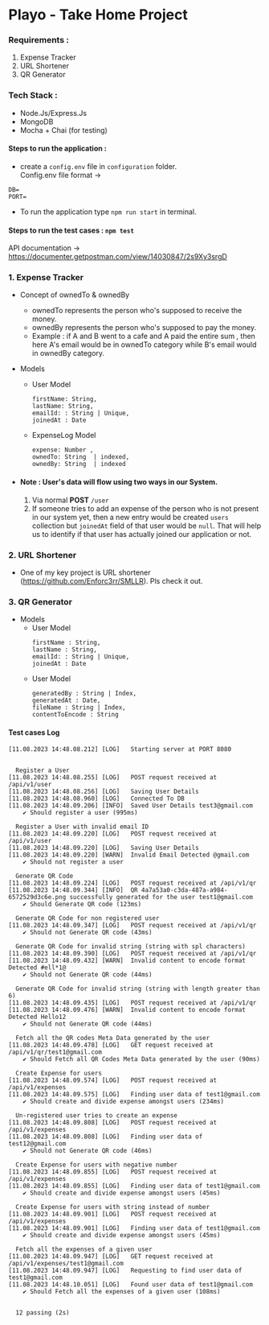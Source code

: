 # Playo - Take Home Project

### Requirements :   
1. Expense Tracker
2. URL Shortener
3. QR Generator


### Tech Stack :
- Node.Js/Express.Js
- MongoDB
- Mocha + Chai (for testing)

#### Steps to run the application :
- create a `config.env` file in `configuration` folder.   
Config.env file format -> 
```
DB=
PORT=
```
- To run the application type `npm run start` in terminal.

#### Steps to run the test cases : `npm test`


API documentation -> https://documenter.getpostman.com/view/14030847/2s9Xy3srgD 


### 1. Expense Tracker
- Concept of ownedTo & ownedBy
  - ownedTo represents the person who's supposed to receive the money.
  - ownedBy represents the person who's supposed to pay the money.
  - Example : if A and B went to a cafe and A paid the entire sum , then here A's email would be in ownedTo category while B's email would in ownedBy category.
- Models 
  - User Model 
    ```
    firstName: String,
    lastName: String,
    emailId: : String | Unique,
    joinedAt : Date
    ```
  - ExpenseLog Model
    ```
    expense: Number ,
    ownedTo: String  | indexed,
    ownedBy: String  | indexed
    ```
    
- #### Note : User's data will flow using two ways in our System.
    1. Via normal **POST** `/user`
    2. If someone tries to add an expense of the person who is not present in our system yet, then a new entry would be created `users` collection but `joinedAt` field of that user would be `null`. That will help us to identify if that user has actually joined our application or not.

### 2. URL Shortener
- One of my key project is URL shortener (https://github.com/Enforc3rr/SMLLR). Pls check it out.

### 3. QR Generator
- Models
    - User Model
      ```
      firstName : String,
      lastName : String,
      emailId: : String | Unique,
      joinedAt : Date
      ```
  - User Model
    ```
    generatedBy : String | Index,
    generatedAt : Date,
    fileName : String | Index,
    contentToEncode : String
    ``` 
    


#### Test cases Log
```
[11.08.2023 14:48.08.212] [LOG]   Starting server at PORT 8080


  Register a User
[11.08.2023 14:48.08.255] [LOG]   POST request received at /api/v1/user
[11.08.2023 14:48.08.256] [LOG]   Saving User Details
[11.08.2023 14:48.08.960] [LOG]   Connected To DB
[11.08.2023 14:48.09.206] [INFO]  Saved User Details test3@gmail.com
    ✔ Should register a user (995ms)

  Register a User with invalid email ID
[11.08.2023 14:48.09.220] [LOG]   POST request received at /api/v1/user
[11.08.2023 14:48.09.220] [LOG]   Saving User Details
[11.08.2023 14:48.09.220] [WARN]  Invalid Email Detected @gmail.com
    ✔ Should not register a user

  Generate QR Code
[11.08.2023 14:48.09.224] [LOG]   POST request received at /api/v1/qr
[11.08.2023 14:48.09.344] [INFO]  QR 4a7a53a0-c3da-487a-a984-6572529d3c6e.png successfully generated for the user test1@gmail.com
    ✔ Should Generate QR code (123ms)

  Generate QR Code for non registered user
[11.08.2023 14:48.09.347] [LOG]   POST request received at /api/v1/qr
    ✔ Should not Generate QR code (43ms)

  Generate QR Code for invalid string (string with spl characters)
[11.08.2023 14:48.09.390] [LOG]   POST request received at /api/v1/qr
[11.08.2023 14:48.09.432] [WARN]  Invalid content to encode format Detected #ell*1@
    ✔ Should not Generate QR code (44ms)

  Generate QR Code for invalid string (string with length greater than 6)
[11.08.2023 14:48.09.435] [LOG]   POST request received at /api/v1/qr
[11.08.2023 14:48.09.476] [WARN]  Invalid content to encode format Detected Hello12
    ✔ Should not Generate QR code (44ms)

  Fetch all the QR codes Meta Data generated by the user
[11.08.2023 14:48.09.478] [LOG]   GET request received at /api/v1/qr/test1@gmail.com
    ✔ Should Fetch all QR Codes Meta Data generated by the user (90ms)

  Create Expense for users
[11.08.2023 14:48.09.574] [LOG]   POST request received at /api/v1/expenses
[11.08.2023 14:48.09.575] [LOG]   Finding user data of test1@gmail.com
    ✔ Should create and divide expense amongst users (234ms)

  Un-registered user tries to create an expense
[11.08.2023 14:48.09.808] [LOG]   POST request received at /api/v1/expenses
[11.08.2023 14:48.09.808] [LOG]   Finding user data of test12@gmail.com
    ✔ Should not Generate QR code (46ms)

  Create Expense for users with negative number
[11.08.2023 14:48.09.855] [LOG]   POST request received at /api/v1/expenses
[11.08.2023 14:48.09.855] [LOG]   Finding user data of test1@gmail.com
    ✔ Should create and divide expense amongst users (45ms)

  Create Expense for users with string instead of number
[11.08.2023 14:48.09.901] [LOG]   POST request received at /api/v1/expenses
[11.08.2023 14:48.09.901] [LOG]   Finding user data of test1@gmail.com
    ✔ Should create and divide expense amongst users (45ms)

  Fetch all the expenses of a given user
[11.08.2023 14:48.09.947] [LOG]   GET request received at /api/v1/expenses/test1@gmail.com
[11.08.2023 14:48.09.947] [LOG]   Requesting to find user data of test1@gmail.com
[11.08.2023 14:48.10.051] [LOG]   Found user data of test1@gmail.com
    ✔ Should Fetch all the expenses of a given user (108ms)


  12 passing (2s)
  
```




    



    
